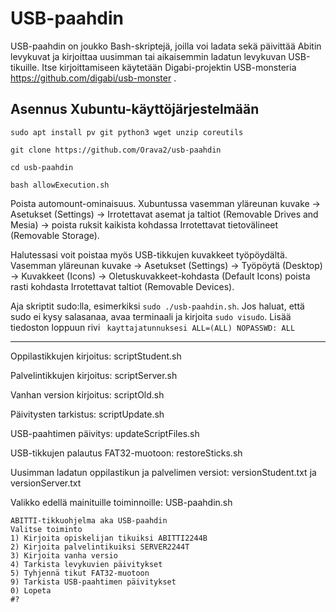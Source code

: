 # USB-paahdin

USB-paahdin on joukko Bash-skriptejä, joilla voi ladata sekä päivittää Abitin levykuvat ja kirjoittaa uusimman tai aikaisemmin ladatun levykuvan USB-tikuille. Itse kirjoittamiseen käytetään Digabi-projektin USB-monsteria https://github.com/digabi/usb-monster .

## Asennus Xubuntu-käyttöjärjestelmään

```
sudo apt install pv git python3 wget unzip coreutils

git clone https://github.com/Orava2/usb-paahdin

cd usb-paahdin

bash allowExecution.sh
```

Poista automount-ominaisuus. Xubuntussa vasemman yläreunan kuvake -> Asetukset (Settings) -> Irrotettavat asemat ja taltiot (Removable Drives and Mesia) -> poista ruksit kaikista kohdassa Irrotettavat tietovälineet (Removable Storage).

Halutessasi voit poistaa myös USB-tikkujen kuvakkeet työpöydältä. Vasemman yläreunan kuvake -> Asetukset (Settings) -> Työpöytä (Desktop) -> Kuvakkeet (Icons) -> Oletuskuvakkeet-kohdasta (Default Icons) poista rasti kohdasta Irrotettavat taltiot (Removable Devices).

Aja skriptit sudo:lla, esimerkiksi `sudo ./usb-paahdin.sh`. Jos haluat, että sudo ei kysy salasanaa, avaa terminaali ja kirjoita `sudo visudo`. Lisää tiedoston loppuun rivi ` kayttajatunnuksesi ALL=(ALL) NOPASSWD: ALL`

---- 

Oppilastikkujen kirjoitus: scriptStudent.sh

Palvelintikkujen kirjoitus: scriptServer.sh

Vanhan version kirjoitus: scriptOld.sh

Päivitysten tarkistus: scriptUpdate.sh

USB-paahtimen päivitys: updateScriptFiles.sh

USB-tikkujen palautus FAT32-muotoon: restoreSticks.sh

Uusimman ladatun oppilastikun ja palvelimen versiot: versionStudent.txt ja versionServer.txt

Valikko edellä mainituille toiminnoille: USB-paahdin.sh

	ABITTI-tikkuohjelma aka USB-paahdin  
	Valitse toiminto
	1) Kirjoita opiskelijan tikuiksi ABITTI2244B
	2) Kirjoita palvelintikuiksi SERVER2244T
	3) Kirjoita vanha versio
	4) Tarkista levykuvien päivitykset
	5) Tyhjennä tikut FAT32-muotoon
	9) Tarkista USB-paahtimen päivitykset
	0) Lopeta
	#? 

